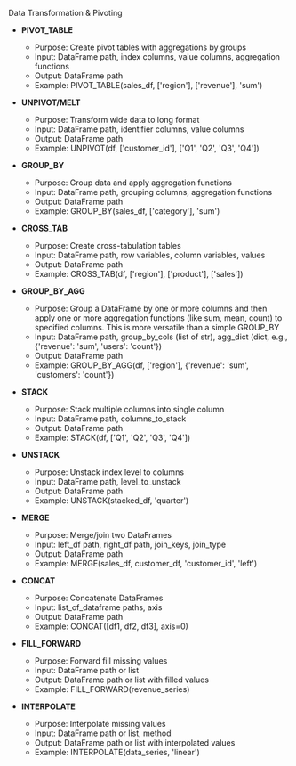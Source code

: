 Data Transformation & Pivoting

- **PIVOT_TABLE**
  - Purpose: Create pivot tables with aggregations by groups
  - Input: DataFrame path, index columns, value columns, aggregation functions
  - Output: DataFrame path
  - Example: PIVOT_TABLE(sales_df, ['region'], ['revenue'], 'sum')
- **UNPIVOT/MELT**
  - Purpose: Transform wide data to long format
  - Input: DataFrame path, identifier columns, value columns
  - Output: DataFrame path
  - Example: UNPIVOT(df, ['customer_id'], ['Q1', 'Q2', 'Q3', 'Q4'])
- **GROUP_BY**
  - Purpose: Group data and apply aggregation functions
  - Input: DataFrame path, grouping columns, aggregation functions
  - Output: DataFrame path
  - Example: GROUP_BY(sales_df, ['category'], 'sum')
- **CROSS_TAB**
  - Purpose: Create cross-tabulation tables
  - Input: DataFrame path, row variables, column variables, values
  - Output: DataFrame path
  - Example: CROSS_TAB(df, ['region'], ['product'], ['sales'])
- **GROUP_BY_AGG**
  - Purpose: Group a DataFrame by one or more columns and then apply one or more aggregation functions (like sum, mean, count) to specified columns. This is more versatile than a simple GROUP_BY
  - Input: DataFrame path, group_by_cols (list of str), agg_dict (dict, e.g., {'revenue': 'sum', 'users': 'count'})
  - Output: DataFrame path
  - Example: GROUP_BY_AGG(df, ['region'], {'revenue': 'sum', 'customers': 'count'})

- **STACK**
  - Purpose: Stack multiple columns into single column
  - Input: DataFrame path, columns_to_stack
  - Output: DataFrame path
  - Example: STACK(df, ['Q1', 'Q2', 'Q3', 'Q4'])

- **UNSTACK**
  - Purpose: Unstack index level to columns
  - Input: DataFrame path, level_to_unstack
  - Output: DataFrame path
  - Example: UNSTACK(stacked_df, 'quarter')

- **MERGE**
  - Purpose: Merge/join two DataFrames
  - Input: left_df path, right_df path, join_keys, join_type
  - Output: DataFrame path
  - Example: MERGE(sales_df, customer_df, 'customer_id', 'left')

- **CONCAT**
  - Purpose: Concatenate DataFrames
  - Input: list_of_dataframe paths, axis
  - Output: DataFrame path
  - Example: CONCAT([df1, df2, df3], axis=0)

- **FILL_FORWARD**
  - Purpose: Forward fill missing values
  - Input: DataFrame path or list
  - Output: DataFrame path or list with filled values
  - Example: FILL_FORWARD(revenue_series)

- **INTERPOLATE**
  - Purpose: Interpolate missing values
  - Input: DataFrame path or list, method
  - Output: DataFrame path or list with interpolated values
  - Example: INTERPOLATE(data_series, 'linear')